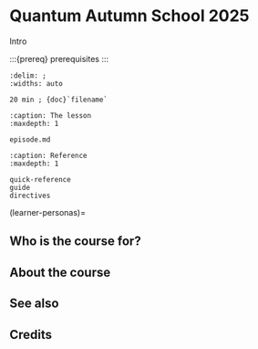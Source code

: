 # Quantum Autumn School 2025

Intro

:::{prereq}
prerequisites
:::

```{csv-table}
:delim: ;
:widths: auto

20 min ; {doc}`filename`
```

```{toctree}
:caption: The lesson
:maxdepth: 1

episode.md
```

```{toctree}
:caption: Reference
:maxdepth: 1

quick-reference
guide
directives
```

(learner-personas)=

## Who is the course for?

## About the course

## See also

## Credits
